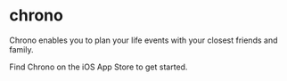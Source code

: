 # chrono

Chrono enables you to plan your life events with your closest friends and family. 

Find Chrono on the iOS App Store to get started.
